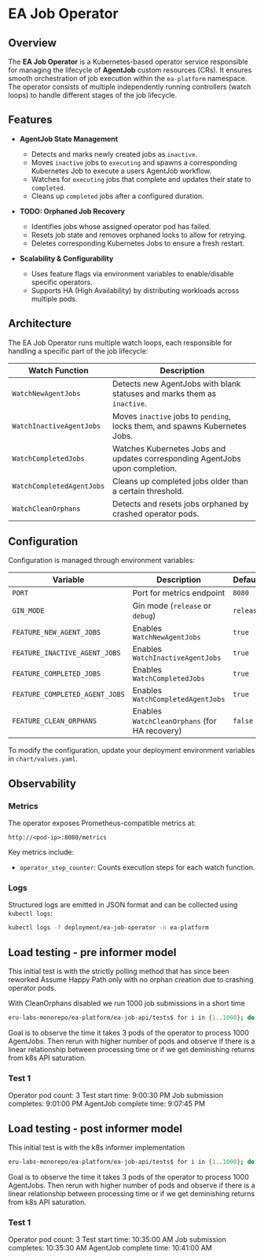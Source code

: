# EA Job Operator

## Overview
The **EA Job Operator** is a Kubernetes-based operator service responsible for managing the lifecycle of **AgentJob** custom resources (CRs). It ensures smooth orchestration of job execution within the `ea-platform` namespace. The operator consists of multiple independently running controllers (watch loops) to handle different stages of the job lifecycle.

## Features
- **AgentJob State Management**
  - Detects and marks newly created jobs as `inactive`.
  - Moves `inactive` jobs to `executing` and spawns a corresponding Kubernetes Job to execute a users AgentJob workflow.
  - Watches for `executing` jobs that complete and updates their state to `completed`.
  - Cleans up `completed` jobs after a configured duration.
  
- **TODO: Orphaned Job Recovery**
  - Identifies jobs whose assigned operator pod has failed.
  - Resets job state and removes orphaned locks to allow for retrying.
  - Deletes corresponding Kubernetes Jobs to ensure a fresh restart.

- **Scalability & Configurability**
  - Uses feature flags via environment variables to enable/disable specific operators.
  - Supports HA (High Availability) by distributing workloads across multiple pods.

## Architecture
The EA Job Operator runs multiple watch loops, each responsible for handling a specific part of the job lifecycle:

| Watch Function | Description |
|---------------|-------------|
| `WatchNewAgentJobs` | Detects new AgentJobs with blank statuses and marks them as `inactive`. |
| `WatchInactiveAgentJobs` | Moves `inactive` jobs to `pending`, locks them, and spawns Kubernetes Jobs. |
| `WatchCompletedJobs` | Watches Kubernetes Jobs and updates corresponding AgentJobs upon completion. |
| `WatchCompletedAgentJobs` | Cleans up completed jobs older than a certain threshold. |
| `WatchCleanOrphans` | Detects and resets jobs orphaned by crashed operator pods. |


## Configuration
Configuration is managed through environment variables:

| Variable | Description | Default |
|----------|-------------|---------|
| `PORT` | Port for metrics endpoint | `8080` |
| `GIN_MODE` | Gin mode (`release` or `debug`) | `release` |
| `FEATURE_NEW_AGENT_JOBS` | Enables `WatchNewAgentJobs` | `true` |
| `FEATURE_INACTIVE_AGENT_JOBS` | Enables `WatchInactiveAgentJobs` | `true` |
| `FEATURE_COMPLETED_JOBS` | Enables `WatchCompletedJobs` | `true` |
| `FEATURE_COMPLETED_AGENT_JOBS` | Enables `WatchCompletedAgentJobs` | `true` |
| `FEATURE_CLEAN_ORPHANS` | Enables `WatchCleanOrphans` (for HA recovery) | `false` |

To modify the configuration, update your deployment environment variables in `chart/values.yaml`.

## Observability
### Metrics
The operator exposes Prometheus-compatible metrics at:
```
http://<pod-ip>:8080/metrics
```
Key metrics include:
- `operator_step_counter`: Counts execution steps for each watch function.


### Logs
Structured logs are emitted in JSON format and can be collected using `kubectl logs`:
```sh
kubectl logs -f deployment/ea-job-operator -n ea-platform
```


## Load testing - pre informer model
This initial test is with the strictly polling method that has since been reworked
Assume Happy Path only with no orphan creation due to crashing operator pods.

With CleanOrphans disabled we run 1000 job submissions in a short time

```bash
eru-labs-monorepo/ea-platform/ea-job-api/tests$ for i in {1..1000}; do ./smoke/create-job.sh; done
```

Goal is to observe the time it takes 3 pods of the operator to process 1000 AgentJobs. Then rerun with higher number of pods and observe if there is a linear relationship between processing time or if we get deminishing returns from k8s API saturation. 

### Test 1
Operator pod count: 3
Test start time: 9:00:30 PM 
Job submission completes: 9:01:00 PM
AgentJob complete time: 9:07:45 PM

## Load testing - post informer model
This initial test is with the k8s informer implementation


```bash
eru-labs-monorepo/ea-platform/ea-job-api/tests$ for i in {1..1000}; do ./smoke/create-job.sh; done
```

Goal is to observe the time it takes 3 pods of the operator to process 1000 AgentJobs. Then rerun with higher number of pods and observe if there is a linear relationship between processing time or if we get deminishing returns from k8s API saturation. 

### Test 1
Operator pod count: 3
Test start time: 10:35:00 AM 
Job submission completes: 10:35:30 AM
AgentJob complete time: 10:41:00 AM
